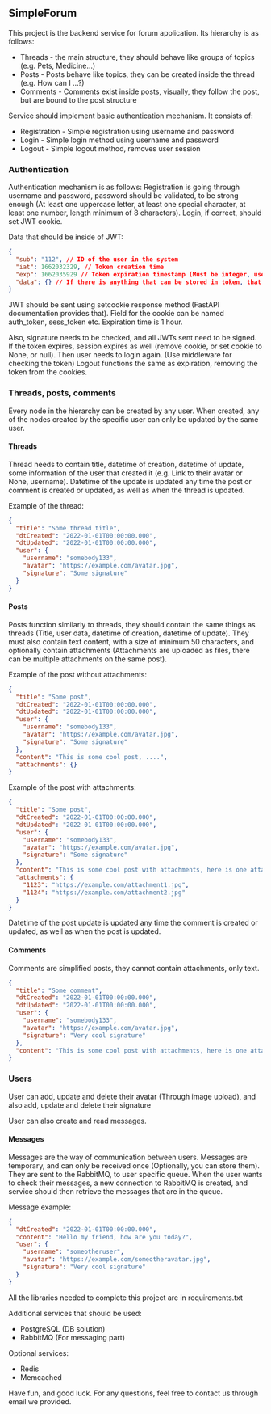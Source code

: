 ## SimpleForum
This project is the backend service for forum application. Its hierarchy is as follows:
- Threads - the main structure, they should behave like groups of topics (e.g. Pets, Medicine...)
- Posts - Posts behave like topics, they can be created inside the thread (e.g. How can I ...?)
- Comments - Comments exist inside posts, visually, they follow the post, but are bound to the post structure

Service should implement basic authentication mechanism. It consists of:
- Registration - Simple registration using username and password
- Login - Simple login method using username and password
- Logout - Simple logout method, removes user session

### Authentication

Authentication mechanism is as follows:
Registration is going through username and password, password should be validated, to be strong enough (At least one uppercase letter, at least one special character, at least one number, length minimum of 8 characters).
Login, if correct, should set JWT cookie. 

Data that should be inside of JWT:

```json
{
  "sub": "112", // ID of the user in the system
  "iat": 1662032329, // Token creation time
  "exp": 1662035929 // Token expiration timestamp (Must be integer, use jwt datetime_to_int)
  "data": {} // If there is anything that can be stored in token, that can be used to implement some of the endpoints
}
```

JWT should be sent using setcookie response method (FastAPI documentation provides that). Field for the cookie can be named auth_token, sess_token etc.
Expiration time is 1 hour.

Also, signature needs to be checked, and all JWTs sent need to be signed. If the token expires, session expires as well (remove cookie, or set cookie to None, or null). Then user needs to login again. (Use middleware for checking the token)
Logout functions the same as expiration, removing the token from the cookies.


### Threads, posts, comments
Every node in the hierarchy can be created by any user. When created, any of the nodes created by the specific user can only be updated by the same user. 

#### Threads

Thread needs to contain title, datetime of creation, datetime of update, some information of the user that created it (e.g. Link to their avatar or None, username). 
Datetime of the update is updated any time the post or comment is created or updated, as well as when the thread is updated.

Example of the thread:
```json
{
  "title": "Some thread title",
  "dtCreated": "2022-01-01T00:00:00.000",
  "dtUpdated": "2022-01-01T00:00:00.000",
  "user": {
    "username": "somebody133",
    "avatar": "https://example.com/avatar.jpg",
    "signature": "Some signature"
  }
}
```
#### Posts

Posts function similarly to threads, they should contain the same things as threads (Title, user data, datetime of creation, datetime of update).
They must also contain text content, with a size of minimum 50 characters, and optionally contain attachments (Attachments are uploaded as files, there can be multiple attachments on the same post).

Example of the post without attachments:

```json
{
  "title": "Some post",
  "dtCreated": "2022-01-01T00:00:00.000",
  "dtUpdated": "2022-01-01T00:00:00.000",
  "user": {
    "username": "somebody133",
    "avatar": "https://example.com/avatar.jpg",
    "signature": "Some signature"
  },
  "content": "This is some cool post, ....",
  "attachments": {}
}
```

Example of the post with attachments:

```json
{
  "title": "Some post",
  "dtCreated": "2022-01-01T00:00:00.000",
  "dtUpdated": "2022-01-01T00:00:00.000",
  "user": {
    "username": "somebody133",
    "avatar": "https://example.com/avatar.jpg",
    "signature": "Some signature"
  },
  "content": "This is some cool post with attachments, here is one attachment: ~[1123~], and there is also another one ~[1124~]",
  "attachments": {
    "1123": "https://example.com/attachment1.jpg",
    "1124": "https://example.com/attachment2.jpg"
  }
}
```

Datetime of the post update is updated any time the comment is created or updated, as well as when the post is updated.

#### Comments

Comments are simplified posts, they cannot contain attachments, only text.
```json
{
  "title": "Some comment",
  "dtCreated": "2022-01-01T00:00:00.000",
  "dtUpdated": "2022-01-01T00:00:00.000",
  "user": {
    "username": "somebody133",
    "avatar": "https://example.com/avatar.jpg",
    "signature": "Very cool signature"
  },
  "content": "This is some cool post with attachments, here is one attachment: ~[1123~], and there is also another one ~[1124~]"
}
```

### Users
User can add, update and delete their avatar (Through image upload), and also add, update and delete their signature

User can also create and read messages.

#### Messages

Messages are the way of communication between users. Messages are temporary, and can only be received once (Optionally, you can store them). They are sent to the RabbitMQ, to user specific queue.
When the user wants to check their messages, a new connection to RabbitMQ is created, and service should then retrieve the messages that are in the queue.

Message example:
```json
{
  "dtCreated": "2022-01-01T00:00:00.000",
  "content": "Hello my friend, how are you today?",
  "user": {
    "username": "someotheruser",
    "avatar": "https://example.com/someotheravatar.jpg",
    "signature": "Very cool signature"
  }
}
```

All the libraries needed to complete this project are in requirements.txt

Additional services that should be used:
- PostgreSQL (DB solution)
- RabbitMQ (For messaging part)

Optional services:
- Redis
- Memcached

Have fun, and good luck. For any questions, feel free to contact us through email we provided.
